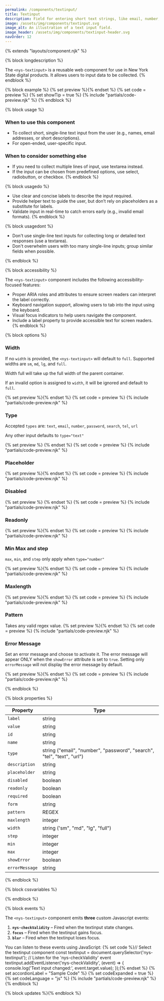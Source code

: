 ```yaml
---
permalink: /components/textinput/
title: Textinput
description: Field for entering short text strings, like email, number, password, and more.
image: /assets/img/components/textinput.svg
image_alt: An illustration of a text input field.
image_header: /assets/img/components/textinput-header.svg
navOrder: 12
---
```


{% extends "layouts/component.njk" %}


{% block longdescription %}

The <code class="language-js">&lt;nys-textinput&gt;</code> is a reusable web component for use in New York State digital products. It allows users to input data to be collected.
{% endblock %}

{% block example %}
  {% set preview %}<nys-textinput label="This is a text input"></nys-textinput>{% endset %}
  {% set code = preview %}
  {% set showTip = true %}
  {% include "partials/code-preview.njk" %}
{% endblock %}

{% block usage %}

### When to use this component
  - To collect short, single-line text input from the user (e.g., names, email addresses, or short descriptions).
  - For open-ended, user-specific input.
### When to consider something else
  - If you need to collect multiple lines of input, use textarea instead.
  - If the input can be chosen from predefined options, use select, radiobutton, or checkbox.
{% endblock %}

{% block usagedo %}

  - Use clear and concise labels to describe the input required.
  - Provide helper text to guide the user, but don’t rely on placeholders as a substitute for labels.
  - Validate input in real-time to catch errors early (e.g., invalid email formats).
{% endblock %}

{% block usagedont %}

  - Don't use single-line text inputs for collecting long or detailed text responses (use a textarea).
  - Don't overwhelm users with too many single-line inputs; group similar fields when possible.

{% endblock %}

{% block accessibility %}

The <code class="language-js">&lt;nys-textinput&gt;</code> component includes the following accessibility-focused features:

  - Proper ARIA roles and attributes to ensure screen readers can interpret the label correctly.
  - Keyboard navigation support, allowing users to tab into the input using the keyboard.
  - Visual focus indicators to help users navigate the component.
  - Include a label property to provide accessible text for screen readers.
{% endblock %}

{% block options %}

### Width
If no <code class="language-js">width</code> is provided, the <code class="language-js">&lt;nys-textinput&gt;</code> will default to `full`. Supported widths are `sm`, `md`, `lg`, and `full`.

Width full will take up the full width of the parent container.

If an invalid option is assigned to <code class="language-js">width</code>, it will be ignored and default to `full`.

  {% set preview %}<nys-textinput width="sm" label="This label is sm"></nys-textinput>{% endset %}
  {% set code = preview %}
  {% include "partials/code-preview.njk" %}

### Type
Accepted <code class="language-js">types</code> are: `text`, `email`, `number`, `password`, `search`, `tel`, `url`

Any other input defaults to <code class="language-js">type="text"</code>

  {% set preview %}<nys-textinput type="password" label="Password"></nys-textinput>
{% endset %}
  {% set code = preview %}
  {% include "partials/code-preview.njk" %}

### Placeholder
  {% set preview %}<nys-textinput label="placeholder" placeholder="this is a placeholder"></nys-textinput>{% endset %}
  {% set code = preview %}
  {% include "partials/code-preview.njk" %}

### Disabled
  {% set preview %}<nys-textinput label="Disabled" disabled></nys-textinput>
{% endset %}
  {% set code = preview %}
  {% include "partials/code-preview.njk" %}

### Readonly
  {% set preview %}<nys-textinput readonly label="Readonly" value="Read only value"></nys-textinput>{% endset %}
  {% set code = preview %}
  {% include "partials/code-preview.njk" %}

### Min Max and step

<code class="language-js">max</code>, <code class="language-js">min</code>, and <code class="language-js">step</code> only apply when <code class="language-js">type="number"</code>

  {% set preview %}<nys-textinput type="number" min="0"  max="100" step="10" label="Max/Min Example" description="Must be between 0 and 100" ></nys-textinput>{% endset %}
  {% set code = preview %}
  {% include "partials/code-preview.njk" %}

### Maxlength
  {% set preview %}<nys-textinput maxlength="10" label="Max Length" description="You cannot type more than 10 characters in the below field"></nys-textinput>{% endset %}
  {% set code = preview %}
  {% include "partials/code-preview.njk" %}

### Pattern
Takes any valid regex value.
  {% set preview %}<nys-textinput placeholder="N00000000" pattern="N[0-9]{8}" label="Please enter your Employee number" description="include the N prefix" maxlength="9" id="nID"></nys-textinput>{% endset %}
  {% set code = preview %}
  {% include "partials/code-preview.njk" %}

### Error Message
Set an error message and choose to activate it. The error message will appear ONLY when the <code class="language-js">showError</code> attribute is set to <code class="language-js">true</code>. Setting only <code class="language-js">errorMessage</code> will not display the error message by default.

  {% set preview %}<nys-textinput showError errorMessage="Cannot be left blank" label="Full Name"></nys-textinput>{% endset %}
  {% set code = preview %}
  {% include "partials/code-preview.njk" %}

{% endblock %}

{% block properties %}

<table>
  <thead>
    <tr>
      <th>Property</th>
      <th>Type</th>
    </tr>
  </thead>
  <tbody>
    <tr>
      <td><code>label</code></td>
      <td>string</td>
    </tr>
    <tr>
      <td><code>value</code></td>
      <td>string</td>
    </tr>
    <tr>
      <td><code>id</code></td>
      <td>string</td>
    </tr>
    <tr>
      <td><code>name</code></td>
      <td>string</td>
    </tr>
    <tr>
      <td><code>type</code></td>
      <td>string ("email", "number", "password", "search", "tel", "text", "url")</td>
      </td>
    </tr>
    <tr>
      <td><code>description</code></td>
      <td>string</td>
    </tr>
    <tr>
      <td><code>placeholder</code></td>
      <td>string</td>
    </tr>
    <tr>
      <td><code>disabled</code></td>
      <td>boolean</td>
    </tr>
    <tr>
      <td><code>readonly</code></td>
      <td>boolean</td>
    </tr>
    <tr>
      <td><code>required</code></td>
      <td>boolean</td>
    </tr>
    <tr>
      <td><code>form</code></td>
      <td>string</td>
    </tr>
    <tr>
      <td><code>pattern</code></td>
      <td>REGEX</td>
    </tr>
    <tr>
      <td><code>maxlength</code></td>
      <td>integer</td>
    </tr>
    <tr>
      <td><code>width</code></td>
      <td>string ('sm", "md", "lg", "full")</td>
    </tr>
    <tr>
      <td><code>step</code></td>
      <td>integer</td>
    </tr>
    <tr>
      <td><code>min</code></td>
      <td>integer</td>
    </tr>
    <tr>
      <td><code>max</code></td>
      <td>integer</td>
    </tr>
    <tr>
      <td><code>showError</code></td>
      <td>boolean</td>
    </tr>
    <tr>
      <td><code>errorMessage</code></td>
      <td>string</td>
    </tr>
  </tbody>
</table>

{% endblock %}

{% block cssvariables %}


{% endblock %}

{% block events %}

<p>The <code class="language-js">&lt;nys-textinput&gt;</code> component emits <strong>three</strong> custom Javascript events:</p>
<ol>
<li><strong><code>nys-checkValidity</code></strong> – Fired when the textinput state changes.</li>
<li><strong><code>focus</code></strong> – Fired when the textinput gains focus.</li>
<li><strong><code>blur</code></strong> – Fired when the textinput loses focus.</li>
</ol>

You can listen to these events using JavaScript:
{% set code %}// Select the textinput component
const textinput = document.querySelector('nys-textinput');
// Listen for the 'nys-checkValidity' event
textinput.addEventListener('nys-checkValidity', (event) => {
  console.log('Text input changed:', event.target.value);
});{% endset %}
{% set accordionLabel = "Sample Code" %}
{% set codeExpanded = true %}
{% set codeLanguage = "js" %}
{% include "partials/code-preview.njk" %}
{% endblock %}

{% block updates %}{% endblock %}